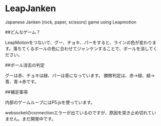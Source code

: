 # LeapJanken
Japanese Janken (rock, paper, scissors) game using Leapmotion

##どんなゲーム？

LeapMotionをつないで、グー、チョキ、パーをすると、ラインの色が変わります。落ちてくるボールの色に合わせてジャンケンすることで、ボールを消してください。


##ボール消去の判定

グーは赤、チョキは緑、パーは青になっています。
勝敗判定は、赤→緑、緑→青、青→赤です。


##補足事項

内部のゲームループにはP5.jsを使っています。

websocketのconnectionエラーが出ているのですが、原因を突き止め切れていません。まだ開発中です。